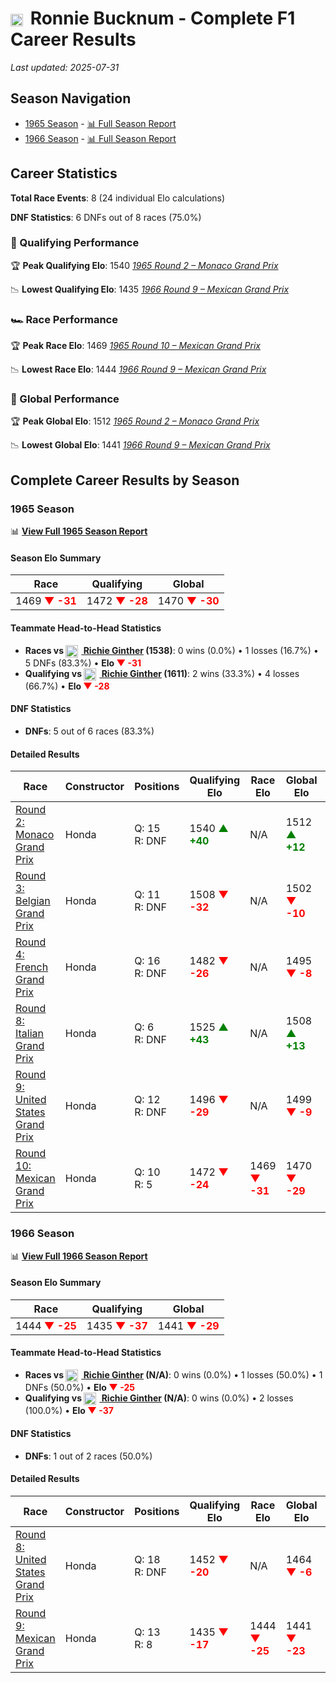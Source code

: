# <img src="https://upload.wikimedia.org/wikipedia/commons/a/a4/Flag_of_the_United_States.svg" alt="United States" width="20" height="auto" style="vertical-align: middle; margin-right: 5px;" onerror="this.outerHTML='🇺🇸'; this.style.marginRight='5px';"/> Ronnie Bucknum - Complete F1 Career Results

*Last updated: 2025-07-31*

## Season Navigation

- [1965 Season](#1965-season) - [📊 Full Season Report](../seasons/1965-season-report)
- [1966 Season](#1966-season) - [📊 Full Season Report](../seasons/1966-season-report)

## Career Statistics

**Total Race Events**: 8 (24 individual Elo calculations)

**DNF Statistics**: 6 DNFs out of 8 races (75.0%)

### 🏁 Qualifying Performance

🏆 **Peak Qualifying Elo**: 1540
   *[1965 Round 2 – Monaco Grand Prix](../seasons/1965-season-report#round-2-monaco-grand-prix)*

📉 **Lowest Qualifying Elo**: 1435
   *[1966 Round 9 – Mexican Grand Prix](../seasons/1966-season-report#round-9-mexican-grand-prix)*

### 🏎️ Race Performance

🏆 **Peak Race Elo**: 1469
   *[1965 Round 10 – Mexican Grand Prix](../seasons/1965-season-report#round-10-mexican-grand-prix)*

📉 **Lowest Race Elo**: 1444
   *[1966 Round 9 – Mexican Grand Prix](../seasons/1966-season-report#round-9-mexican-grand-prix)*

### 🌟 Global Performance

🏆 **Peak Global Elo**: 1512
   *[1965 Round 2 – Monaco Grand Prix](../seasons/1965-season-report#round-2-monaco-grand-prix)*

📉 **Lowest Global Elo**: 1441
   *[1966 Round 9 – Mexican Grand Prix](../seasons/1966-season-report#round-9-mexican-grand-prix)*


## Complete Career Results by Season

### 1965 Season

📊 **[View Full 1965 Season Report](../seasons/1965-season-report)**

#### Season Elo Summary

| Race | Qualifying | Global |
|------|------------|--------|
| 1469 **<span style="color: red;">▼ -31</span>** | 1472 **<span style="color: red;">▼ -28</span>** | 1470 **<span style="color: red;">▼ -30</span>** |

#### Teammate Head-to-Head Statistics

- **Races vs [<img src="https://upload.wikimedia.org/wikipedia/commons/a/a4/Flag_of_the_United_States.svg" alt="United States" width="20" height="auto" style="vertical-align: middle; margin-right: 5px;" onerror="this.outerHTML='🇺🇸'; this.style.marginRight='5px';"/> Richie Ginther](richie-ginther) (1538)**: 0 wins (0.0%) • 1 losses (16.7%) • 5 DNFs (83.3%) • **Elo **<span style="color: red;">▼ -31</span>****
- **Qualifying vs [<img src="https://upload.wikimedia.org/wikipedia/commons/a/a4/Flag_of_the_United_States.svg" alt="United States" width="20" height="auto" style="vertical-align: middle; margin-right: 5px;" onerror="this.outerHTML='🇺🇸'; this.style.marginRight='5px';"/> Richie Ginther](richie-ginther) (1611)**: 2 wins (33.3%) • 4 losses (66.7%) • **Elo <span style="color: red;">▼ -28</span>**

#### DNF Statistics

- **DNFs**: 5 out of 6 races (83.3%)

#### Detailed Results

| Race | Constructor | Positions | Qualifying Elo | Race Elo | Global Elo | Teammate |
|------|-------------|-----------|----------------|----------|------------|----------|
| [Round 2: Monaco Grand Prix](../seasons/1965-season-report#round-2-monaco-grand-prix) | Honda | Q: 15<br/>R: DNF | 1540 **<span style="color: green;">▲ +40</span>** | N/A | 1512 **<span style="color: green;">▲ +12</span>** | [<img src="https://upload.wikimedia.org/wikipedia/commons/a/a4/Flag_of_the_United_States.svg" alt="United States" width="20" height="auto" style="vertical-align: middle; margin-right: 5px;" onerror="this.outerHTML='🇺🇸'; this.style.marginRight='5px';"/> Richie Ginther](richie-ginther)<br/>Q: 17<br/>R: DNF |
| [Round 3: Belgian Grand Prix](../seasons/1965-season-report#round-3-belgian-grand-prix) | Honda | Q: 11<br/>R: DNF | 1508 **<span style="color: red;">▼ -32</span>** | N/A | 1502 **<span style="color: red;">▼ -10</span>** | [<img src="https://upload.wikimedia.org/wikipedia/commons/a/a4/Flag_of_the_United_States.svg" alt="United States" width="20" height="auto" style="vertical-align: middle; margin-right: 5px;" onerror="this.outerHTML='🇺🇸'; this.style.marginRight='5px';"/> Richie Ginther](richie-ginther)<br/>Q: 4<br/>R: 6 |
| [Round 4: French Grand Prix](../seasons/1965-season-report#round-4-french-grand-prix) | Honda | Q: 16<br/>R: DNF | 1482 **<span style="color: red;">▼ -26</span>** | N/A | 1495 **<span style="color: red;">▼ -8</span>** | [<img src="https://upload.wikimedia.org/wikipedia/commons/a/a4/Flag_of_the_United_States.svg" alt="United States" width="20" height="auto" style="vertical-align: middle; margin-right: 5px;" onerror="this.outerHTML='🇺🇸'; this.style.marginRight='5px';"/> Richie Ginther](richie-ginther)<br/>Q: 7<br/>R: DNF |
| [Round 8: Italian Grand Prix](../seasons/1965-season-report#round-8-italian-grand-prix) | Honda | Q: 6<br/>R: DNF | 1525 **<span style="color: green;">▲ +43</span>** | N/A | 1508 **<span style="color: green;">▲ +13</span>** | [<img src="https://upload.wikimedia.org/wikipedia/commons/a/a4/Flag_of_the_United_States.svg" alt="United States" width="20" height="auto" style="vertical-align: middle; margin-right: 5px;" onerror="this.outerHTML='🇺🇸'; this.style.marginRight='5px';"/> Richie Ginther](richie-ginther)<br/>Q: 17<br/>R: DNF |
| [Round 9: United States Grand Prix](../seasons/1965-season-report#round-9-united-states-grand-prix) | Honda | Q: 12<br/>R: DNF | 1496 **<span style="color: red;">▼ -29</span>** | N/A | 1499 **<span style="color: red;">▼ -9</span>** | [<img src="https://upload.wikimedia.org/wikipedia/commons/a/a4/Flag_of_the_United_States.svg" alt="United States" width="20" height="auto" style="vertical-align: middle; margin-right: 5px;" onerror="this.outerHTML='🇺🇸'; this.style.marginRight='5px';"/> Richie Ginther](richie-ginther)<br/>Q: 3<br/>R: 7 |
| [Round 10: Mexican Grand Prix](../seasons/1965-season-report#round-10-mexican-grand-prix) | Honda | Q: 10<br/>R: 5 | 1472 **<span style="color: red;">▼ -24</span>** | 1469 **<span style="color: red;">▼ -31</span>** | 1470 **<span style="color: red;">▼ -29</span>** | [<img src="https://upload.wikimedia.org/wikipedia/commons/a/a4/Flag_of_the_United_States.svg" alt="United States" width="20" height="auto" style="vertical-align: middle; margin-right: 5px;" onerror="this.outerHTML='🇺🇸'; this.style.marginRight='5px';"/> Richie Ginther](richie-ginther)<br/>Q: 3<br/>R: 1 |

### 1966 Season

📊 **[View Full 1966 Season Report](../seasons/1966-season-report)**

#### Season Elo Summary

| Race | Qualifying | Global |
|------|------------|--------|
| 1444 **<span style="color: red;">▼ -25</span>** | 1435 **<span style="color: red;">▼ -37</span>** | 1441 **<span style="color: red;">▼ -29</span>** |

#### Teammate Head-to-Head Statistics

- **Races vs [<img src="https://upload.wikimedia.org/wikipedia/commons/a/a4/Flag_of_the_United_States.svg" alt="United States" width="20" height="auto" style="vertical-align: middle; margin-right: 5px;" onerror="this.outerHTML='🇺🇸'; this.style.marginRight='5px';"/> Richie Ginther](richie-ginther) (N/A)**: 0 wins (0.0%) • 1 losses (50.0%) • 1 DNFs (50.0%) • **Elo **<span style="color: red;">▼ -25</span>****
- **Qualifying vs [<img src="https://upload.wikimedia.org/wikipedia/commons/a/a4/Flag_of_the_United_States.svg" alt="United States" width="20" height="auto" style="vertical-align: middle; margin-right: 5px;" onerror="this.outerHTML='🇺🇸'; this.style.marginRight='5px';"/> Richie Ginther](richie-ginther) (N/A)**: 0 wins (0.0%) • 2 losses (100.0%) • **Elo <span style="color: red;">▼ -37</span>**

#### DNF Statistics

- **DNFs**: 1 out of 2 races (50.0%)

#### Detailed Results

| Race | Constructor | Positions | Qualifying Elo | Race Elo | Global Elo | Teammate |
|------|-------------|-----------|----------------|----------|------------|----------|
| [Round 8: United States Grand Prix](../seasons/1966-season-report#round-8-united-states-grand-prix) | Honda | Q: 18<br/>R: DNF | 1452 **<span style="color: red;">▼ -20</span>** | N/A | 1464 **<span style="color: red;">▼ -6</span>** | [<img src="https://upload.wikimedia.org/wikipedia/commons/a/a4/Flag_of_the_United_States.svg" alt="United States" width="20" height="auto" style="vertical-align: middle; margin-right: 5px;" onerror="this.outerHTML='🇺🇸'; this.style.marginRight='5px';"/> Richie Ginther](richie-ginther)<br/>Q: N/A<br/>R: N/A |
| [Round 9: Mexican Grand Prix](../seasons/1966-season-report#round-9-mexican-grand-prix) | Honda | Q: 13<br/>R: 8 | 1435 **<span style="color: red;">▼ -17</span>** | 1444 **<span style="color: red;">▼ -25</span>** | 1441 **<span style="color: red;">▼ -23</span>** | [<img src="https://upload.wikimedia.org/wikipedia/commons/a/a4/Flag_of_the_United_States.svg" alt="United States" width="20" height="auto" style="vertical-align: middle; margin-right: 5px;" onerror="this.outerHTML='🇺🇸'; this.style.marginRight='5px';"/> Richie Ginther](richie-ginther)<br/>Q: N/A<br/>R: N/A |

